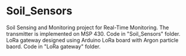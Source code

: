 # Soil_Sensors

Soil Sensing and Monitoring project for Real-Time Monitoring. 
The transmitter is implemented on MSP 430. Code in "Soil_Sensors" folder. LoRa gateway designed using Arduino LoRa board with Argon particle baord. Code in "LoRa gateway" folder.
